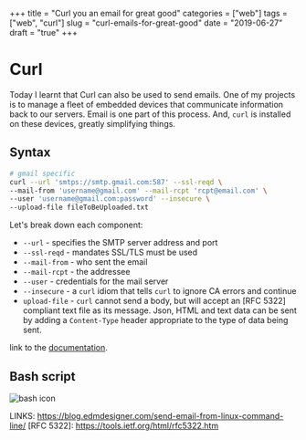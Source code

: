 
+++
title = "Curl you an email for great good"
categories = ["web"]
tags = ["web", "curl"]
slug = "curl-emails-for-great-good"
date = "2019-06-27"
draft = "true"
+++

# Curl 

Today I learnt that Curl can also be used to send emails. One of my projects is to manage a fleet of embedded devices that communicate information back to our servers. Email is one part of this process. And, `curl` is installed on these devices, greatly simplifying things.

## Syntax

```sh
# gmail specific 
curl --url 'smtps://smtp.gmail.com:587' --ssl-reqd \
--mail-from 'username@gmail.com' --mail-rcpt 'rcpt@email.com' \
--user 'username@gmail.com:password' --insecure \
--upload-file fileToBeUploaded.txt
```

Let's break down each component:

- `--url` - specifies the SMTP server address and port
- `--ssl-reqd` - mandates SSL/TLS must be used
- `--mail-from` - who sent the email
- `--mail-rcpt` - the addressee
- `--user` - credentials for the mail server
- `--insecure` - a `curl` idiom that tells `curl` to ignore CA errors and continue
- `upload-file` - `curl` cannot send a body, but will accept an [RFC 5322] compliant text file as its message. Json, HTML and text data can be sent by adding a `Content-Type` header appropriate to the type of data being sent.

link to the [documentation](https://ec.haxx.se/usingcurl-smtp.html).
## Bash script

![](/images/bash.png "bash icon")

LINKS: https://blog.edmdesigner.com/send-email-from-linux-command-line/
[RFC 5322]: https://tools.ietf.org/html/rfc5322.htm
